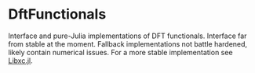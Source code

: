 # DftFunctionals

Interface and pure-Julia implementations of DFT functionals.
Interface far from stable at the moment. Fallback implementations not battle hardened,
likely contain numerical issues.
For a more stable implementation see [Libxc.jl](https://github.com/JuliaMolSim/Libxc.jl).
